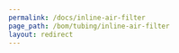 ```yaml
---
permalink: /docs/inline-air-filter
page_path: /bom/tubing/inline-air-filter
layout: redirect
---
```


